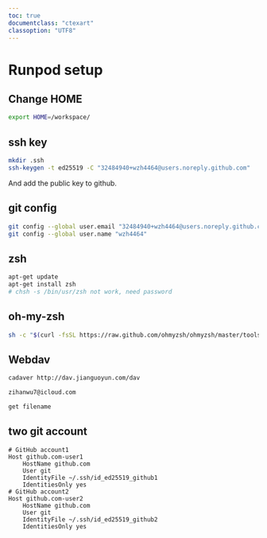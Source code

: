 ```yaml
---
toc: true
documentclass: "ctexart"
classoption: "UTF8"
---
```

# Runpod setup
## Change HOME
```bash
export HOME=/workspace/
```
## ssh key
```bash
mkdir .ssh
ssh-keygen -t ed25519 -C "32484940+wzh4464@users.noreply.github.com"
```
And add the public key to github.
## git config
```bash
git config --global user.email "32484940+wzh4464@users.noreply.github.com"
git config --global user.name "wzh4464"
```
## zsh
```bash
apt-get update
apt-get install zsh
# chsh -s /bin/usr/zsh not work, need password
```
## oh-my-zsh
```bash
sh -c "$(curl -fsSL https://raw.github.com/ohmyzsh/ohmyzsh/master/tools/install.sh)"
```
## Webdav
```bash
cadaver http://dav.jianguoyun.com/dav
```
```bash
zihanwu7@icloud.com
```
```bash
get filename
```
## two git account
```config
# GitHub account1
Host github.com-user1
    HostName github.com
    User git
    IdentityFile ~/.ssh/id_ed25519_github1
    IdentitiesOnly yes
# GitHub account2
Host github.com-user2
    HostName github.com
    User git
    IdentityFile ~/.ssh/id_ed25519_github2
    IdentitiesOnly yes
```
